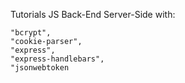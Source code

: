 Tutorials JS Back-End Server-Side with:

    "bcrypt",
    "cookie-parser",
    "express",
    "express-handlebars",
    "jsonwebtoken
